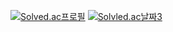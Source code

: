 [![Solved.ac프로필](http://mazassumnida.wtf/api/v2/generate_badge?boj=deom)](https://solved.ac/deom)
[![Solvled.ac날짜3](https://mazandi.herokuapp.com/api?handle=deom&theme=white)](https://solved.ac/deom)
